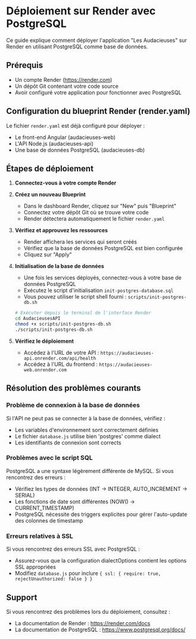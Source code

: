 # Déploiement sur Render avec PostgreSQL

Ce guide explique comment déployer l'application "Les Audacieuses" sur Render en utilisant PostgreSQL comme base de données.

## Prérequis

- Un compte Render (https://render.com)
- Un dépôt Git contenant votre code source
- Avoir configuré votre application pour fonctionner avec PostgreSQL

## Configuration du blueprint Render (render.yaml)

Le fichier `render.yaml` est déjà configuré pour déployer :
- Le front-end Angular (audacieuses-web)
- L'API Node.js (audacieuses-api)
- Une base de données PostgreSQL (audacieuses-db)

## Étapes de déploiement

1. **Connectez-vous à votre compte Render**

2. **Créez un nouveau Blueprint**
   - Dans le dashboard Render, cliquez sur "New" puis "Blueprint"
   - Connectez votre dépôt Git où se trouve votre code
   - Render détectera automatiquement le fichier `render.yaml`

3. **Vérifiez et approuvez les ressources**
   - Render affichera les services qui seront créés
   - Vérifiez que la base de données PostgreSQL est bien configurée
   - Cliquez sur "Apply"

4. **Initialisation de la base de données**
   - Une fois les services déployés, connectez-vous à votre base de données PostgreSQL
   - Exécutez le script d'initialisation `init-postgres-database.sql`
   - Vous pouvez utiliser le script shell fourni : `scripts/init-postgres-db.sh`

   ```bash
   # Exécuter depuis le terminal de l'interface Render
   cd AudacieusesAPI
   chmod +x scripts/init-postgres-db.sh
   ./scripts/init-postgres-db.sh
   ```

5. **Vérifiez le déploiement**
   - Accédez à l'URL de votre API : `https://audacieuses-api.onrender.com/api/health`
   - Accédez à l'URL du frontend : `https://audacieuses-web.onrender.com`

## Résolution des problèmes courants

### Problème de connexion à la base de données

Si l'API ne peut pas se connecter à la base de données, vérifiez :
- Les variables d'environnement sont correctement définies
- Le fichier `database.js` utilise bien 'postgres' comme dialect
- Les identifiants de connexion sont corrects

### Problèmes avec le script SQL

PostgreSQL a une syntaxe légèrement différente de MySQL. Si vous rencontrez des erreurs :
- Vérifiez les types de données (INT → INTEGER, AUTO_INCREMENT → SERIAL)
- Les fonctions de date sont différentes (NOW() → CURRENT_TIMESTAMP)
- PostgreSQL nécessite des triggers explicites pour gérer l'auto-update des colonnes de timestamp

### Erreurs relatives à SSL

Si vous rencontrez des erreurs SSL avec PostgreSQL :
- Assurez-vous que la configuration dialectOptions contient les options SSL appropriées
- Modifiez `database.js` pour inclure `{ ssl: { require: true, rejectUnauthorized: false } }`

## Support

Si vous rencontrez des problèmes lors du déploiement, consultez :
- La documentation de Render : https://render.com/docs
- La documentation de PostgreSQL : https://www.postgresql.org/docs/
